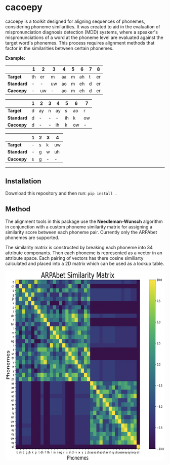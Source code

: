 # cacoepy
cacoepy is a toolkit designed for aligning sequences of phonemes, considering phoneme similarities. It was created to aid in the evaluation of mispronunciation diagnosis detection (MDD) systems, where a speaker's mispronunciations of a word at the phoneme level are evaluated against the target word's phonemes. This process requires alignment methods that factor in the similarities between certain phonemes.

**Example:**

|             | 1  | 2  | 3  | 4  | 5  | 6  | 7  | 8  |
|-------------|----|----|----|----|----|----|----|----|
| **Target**    | th | er | m  | aa | m  | ah | t  | er |
| **Standard** | -  | -  | uw | ao | m  | eh | d  | er |
| **Cacoepy** | -  | uw | -  | ao | m  | eh | d  | er |


|             | 1  | 2  | 3  | 4  | 5  | 6  | 7  | 
|-------------|----|----|----|----|----|----|----|
| **Target**    | d | ay | n  | ay | s  | ao | r| 
| **Standard** | d  | -  | - | - | ih | k | ow | 
| **Cacoepy** | d  | -| -  | ih | k  | ow | -  | 

|             | 1  | 2  | 3  | 4  |
|-------------|----|----|----|----|
| **Target**    | -|s | k | uw  | l | 
| **Standard** | -|g  | w  | uh | l |
| **Cacoepy** |s |g  | -| -  | ih |


___

## Installation
Download this repository and then run:
`pip install .`


## Method
The alignment tools in this package use the **Needleman-Wunsch** algorithm in conjunction with a custom phoneme similarity matrix for assigning a similarity score between each phoneme pair. Currently only the ARPAbet phonemes are supported.

The similarity matrix is constructed by breaking each phoneme into 34 attribute componants. Then each phoneme is represented as a vector in an attribute space. Each pairing of vectors has there cosine similiarty calculated and placed into a 2D matrix which can be used as a lookup table.

<div align="center">
    <img src="assets/ARPAbet_similarity_matrix.png" alt="SimilarityMatrix" width="700" height="600">
</div>
